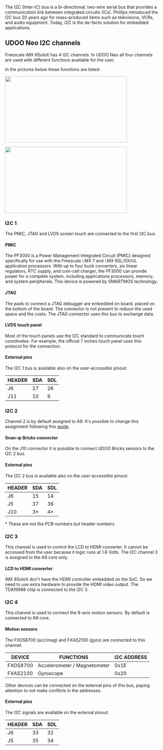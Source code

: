 The I2C (Inter-IC) bus is a bi-directional, two-wire serial bus that provides a communication link between integrated circuits (ICs). Phillips introduced the I2C bus 20 years ago for mass-produced items such as televisions, VCRs, and audio equipment. Today, I2C is the de-facto solution for embedded applications.

## UDOO Neo I2C channels
Freescale iMX 6SoloX has 4 I2C channels. In UDOO Neo all four channels are used with different functions available for the user.

In the pictures below these functions are listed:

<a href="../img/gionji/DOCS_i2c_channels.JPG" target="_blank"><img style="width:400px; height:218px" src="../img/gionji/DOCS_i2c_channels.JPG"></a>

<a href="../img/gionji/DOCS_i2c_pads.PNG" target="_blank"><img style="width:400px; height:218px" src="../img/gionji/DOCS_i2c_pads.PNG"></a>

### I2C 1
The PMIC, JTAG and LVDS screen touch are connected to the first I2C bus.

#### PMIC
The PF3000 is a Power Management Integrated Circuit (PMIC) designed specifically for use with the Freescale i.MX 7 and i.MX 6SL/SX/UL application processors. With up to four buck converters, six linear regulators, RTC supply, and coin-cell charger, the PF3000 can provide power for a complete system, including applications processors, memory, and system peripherals. This device is powered by SMARTMOS technology.

#### JTAG
The pads to connect a JTAG debugger are embedded on board, placed on the bottom of the board. The connector is not present to reduce the used space and the costs. The JTAG connector uses this bus to exchange data.

#### LVDS touch panel
Most of the touch panels use the I2C standard to communicate touch coordinates. For example, the official 7 inches touch panel uses this protocol for the connection.

#### External pins
The I2C 1 bus is available also on the user-accessible pinout:

| HEADER | SDA | SDL |
|--------|-----|-----|
| J6     | 27  | 26  |
| J11    | 10  | 9   |


### I2C 2
Channel 2 is by default assigned to A9. It's possible to change this assignment following this [guide](../Cookbook_Linux/Device_Tree_Editor.html).

#### Snan-ip Bricks connector
On the J10 connector it is possible to connect UDOO Bricks sensors to the I2C 2 bus.

#### External pins
The I2C 2 bus is available also on the user-accessible pinout:

| HEADER | SDA  | SDL  |
|--------|------|------|
| J6     | 15   | 14   |
| J5     | 37   | 36   |
| J10    | 3\*  | 4\*  |

\* These are not the PCB numbers but header numbers 


### I2C 3
This channel is used to control the LCD to HDMI converter. It cannot be accessed from the user because it logic runs at 1.8 Volts.
The I2C channel 3 is assigned to the A9 core only.

#### LCD to HDMI converter
iMX 6SoloX don't have the HDMI controller embedded on the SoC. So we need to use extra hardware to provide the HDMI video output.
The TDA19988 chip is connected to the I2C 3.


### I2C 4
This channel is used to connect the 9-axis motion sensors. By default is connected to A9 core.

#### Motion sensors
The FXOS8700 (acc/mag) and FXAS2100 (gyro) are connected to this channel.

| DEVICE   | FUNCTIONS                    | I2C ADDRESS |
|----------|------------------------------|-------------|
| FXOS8700 | Accelerometer / Magnetometer | 0x1E        |
| FXAS2100 | Gyroscope                    | 0x20        |

Other devices can be connected on the external pins of this bus, paying attention to not make conflicts in the addresses.


#### External pins
The I2C signals are available on the external pinout:

| HEADER | SDA | SDL |
|--------|-----|-----|
| J6     | 33  | 32  |
| J5     | 35  | 34  |
